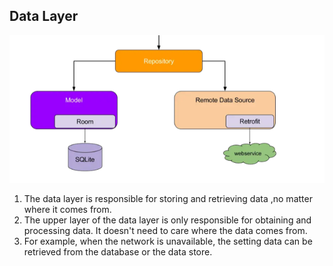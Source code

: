 ## Data Layer
![img_1.png](img_1.png)
1. The data layer is responsible for storing and retrieving data ,no matter where it comes from.
2. The upper layer of the data layer is only responsible for obtaining and processing data. It doesn't need to care where the data comes from.
3. For example, when the network is unavailable, the setting data can be retrieved from the database or the data store.
